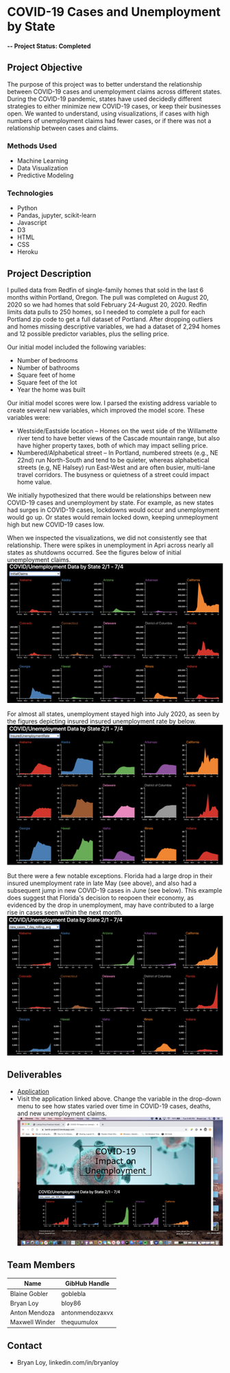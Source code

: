 # COVID-19 Cases and Unemployment by State

#### -- Project Status: Completed

## Project Objective
The purpose of this project was to better understand the relationship between COVID-19 cases and unemployment claims across different states.  During the COVID-19 pandemic, states have used decidedly different strategies to either minimize new COVID-19 cases, or keep their businesses open.  We wanted to understand, using visualizations, if cases with high numbers of unemployment claims had fewer cases, or if there was not a relationship between cases and claims.


### Methods Used
* Machine Learning
* Data Visualization
* Predictive Modeling

### Technologies
* Python
* Pandas, jupyter, scikit-learn 
* Javascript
* D3
* HTML
* CSS
* Heroku


## Project Description
I pulled data from Redfin of single-family homes that sold in the last 6 months within Portland, Oregon.  The pull was completed on August 20, 2020 so we had homes that sold February 24-August 20, 2020.  Redfin limits data pulls to 250 homes, so I needed to complete a pull for each Portland zip code to get a full dataset of Portland.  After dropping outliers and homes missing descriptive variables, we had a dataset of 2,294 homes and 12 possible predictor variables, plus the selling price. 

Our initial model included the following variables:
* Number of bedrooms
* Number of bathrooms
* Square feet of home
* Square feet of the lot
* Year the home was built

Our initial model scores were low.  I parsed the existing address variable to create several new variables, which improved the model score. These variables were:
* Westside/Eastside location – Homes on the west side of the Willamette river tend to have better views of the Cascade mountain range, but also have higher property taxes, both of which may impact selling price.
* Numbered/Alphabetical street – In Portland, numbered streets (e.g., NE 22nd) run North-South and tend to be quieter, whereas alphabetical streets (e.g, NE Halsey) run East-West and are often busier, multi-lane travel corridors. The busyness or quietness of a street could impact home value.

We initially hypothesized that there would be relationships between new COVID-19 cases and unemployment by state.  For example, as new states had surges in COVID-19 cases, lockdowns would occur and unemployment would go up.  Or states would remain locked down, keeping unmeployment high but new COVID-19 cases low. 

When we inspected the visualizations, we did not consistently see that relationship.  There were spikes in unemployment in Apri across nearly all states as shutdowns occurred. See the figures below of initial unemployment claims.
![](images/Initial_Unemployment_Claims.png)

For almost all states, unemployment stayed high into July 2020, as seen by the figures depicting insured insured unemployment rate by below.
![](images/Insured_Unemployment_Rate.png)

But there were a few notable exceptions.  Florida had a large drop in their insured unemployment rate in late May (see above), and also had a subsequent jump in new COVID-19 cases in June (see below).  This example does suggest that Florida's decision to reopoen their economy, as evidenced by the drop in unemployment, may have contributed to a large rise in cases seen within the next month. 
![](images/New_COVID_Cases.png)


## Deliverables
* [Application](https://bamb-project3.herokuapp.com/)
* Visit the application linked above.   Change the variable in the drop-down menu to see how states varied over time in COVID-19 cases, deaths, and new unemployment claims. 
![](images/COVID_App_Landing_Page.png)


## Team Members

|Name     |  GibHub Handle   | 
|---------|-----------------|
|Blaine Gobler | goblebla   |
|Bryan Loy | bloy86   |
|Anton Mendoza | antonmendozaxvx  |
|Maxwell Winder | thequumulox   |

## Contact
* Bryan Loy, linkedin.com/in/bryanloy

